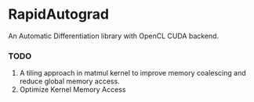 # RapidAutograd
An Automatic Differentiation library with OpenCL CUDA backend.

### TODO
1. A tiling approach in matmul kernel to improve memory coalescing and reduce global memory access.
2. Optimize Kernel Memory Access